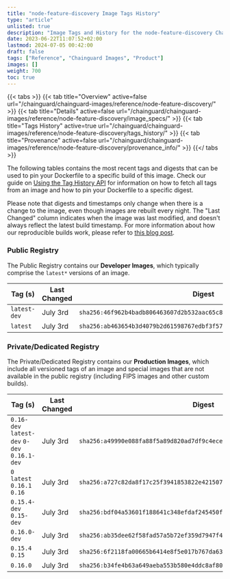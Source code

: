 ```yaml
---
title: "node-feature-discovery Image Tags History"
type: "article"
unlisted: true
description: "Image Tags and History for the node-feature-discovery Chainguard Image"
date: 2023-06-22T11:07:52+02:00
lastmod: 2024-07-05 00:42:00
draft: false
tags: ["Reference", "Chainguard Images", "Product"]
images: []
weight: 700
toc: true
---
```


{{< tabs >}}
{{< tab title="Overview" active=false url="/chainguard/chainguard-images/reference/node-feature-discovery/" >}}
{{< tab title="Details" active=false url="/chainguard/chainguard-images/reference/node-feature-discovery/image_specs/" >}}
{{< tab title="Tags History" active=true url="/chainguard/chainguard-images/reference/node-feature-discovery/tags_history/" >}}
{{< tab title="Provenance" active=false url="/chainguard/chainguard-images/reference/node-feature-discovery/provenance_info/" >}}
{{</ tabs >}}

The following tables contains the most recent tags and digests that can be used to pin your Dockerfile to a specific build of this image. Check our guide on [Using the Tag History API](/chainguard/chainguard-images/using-the-tag-history-api/) for information on how to fetch all tags from an image and how to pin your Dockerfile to a specific digest.

Please note that digests and timestamps only change when there is a change to the image, even though images are rebuilt every night. The "Last Changed" column indicates when the image was last modified, and doesn't always reflect the latest build timestamp. For more information about how our reproducible builds work, please refer to [this blog post](https://www.chainguard.dev/unchained/reproducing-chainguards-reproducible-image-builds).

### Public Registry
The Public Registry contains our **Developer Images**, which typically comprise the `latest*` versions of an image.

| Tag (s)       | Last Changed | Digest                                                                    |
|---------------|--------------|---------------------------------------------------------------------------|
|  `latest-dev` | July 3rd     | `sha256:46f962b4badb806463607d2b532aac65c87a7ef2969b156e7cb471f4090a33f6` |
|  `latest`     | July 3rd     | `sha256:ab463654b3d4079b2d61598767edbf3f57116543cfd8ee6cd02c1af05e260fa0` |


### Private/Dedicated Registry
The Private/Dedicated Registry contains our **Production Images**, which include all versioned tags of an image and special images that are not available in the public registry (including FIPS images and other custom builds).

| Tag (s)                                       | Last Changed | Digest                                                                    |
|-----------------------------------------------|--------------|---------------------------------------------------------------------------|
|  `0.16-dev` `latest-dev` `0-dev` `0.16.1-dev` | July 3rd     | `sha256:a49990e088fa88f5a89d820ad7df9c4ece79117b5fbc4850898c4065515865fe` |
|  `0` `latest` `0.16.1` `0.16`                 | July 3rd     | `sha256:a727c82da8f17c25f3941853822e42150704b363332f358357a9c0a6d5b4d448` |
|  `0.15.4-dev` `0.15-dev`                      | July 3rd     | `sha256:bdf04a53601f188641c348efdaf245450f0ec0d3c5d94c6b398a6b603968651e` |
|  `0.16.0-dev`                                 | July 3rd     | `sha256:ab35dee62f58fad57a5b72ef359d7947f49a8dba58732acd18dd14631e1bf842` |
|  `0.15.4` `0.15`                              | July 3rd     | `sha256:6f2118fa00665b6414e8f5e017b767da634f2bbea2e5d6945270efd95837aa0d` |
|  `0.16.0`                                     | July 3rd     | `sha256:b34fe4b63a649aeba553b580e4ddc8af808f42247e6c353f4486c1cdf764471c` |

